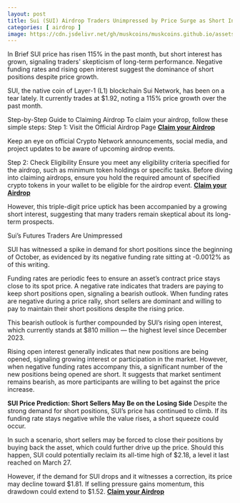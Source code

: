 ```yaml
---
layout: post
title: Sui (SUI) Airdrop Traders Unimpressed by Price Surge as Short Interest Climbs
categories: [ airdrop ]
image: https://cdn.jsdelivr.net/gh/muskcoins/muskcoins.github.io/assets/images/telegram-game-logo.png
---
```

In Brief
SUI price has risen 115% in the past month, but short interest has grown, signaling traders' skepticism of long-term performance.
Negative funding rates and rising open interest suggest the dominance of short positions despite price growth.

SUI, the native coin of Layer-1 (L1) blockchain Sui Network, has been on a tear lately. It currently trades at $1.92, noting a 115% price growth over the past month.

Step-by-Step Guide to Claiming Airdrop
To claim your airdrop, follow these simple steps:
Step 1: Visit the Official Airdrop Page **[Claim your Airdrop](/302.html?target=https://eoc.page.link/85EH#78891)**

Keep an eye on official Crypto Network announcements, social media, and project updates to be aware of upcoming airdrop events.

Step 2: Check Eligibility
Ensure you meet any eligibility criteria specified for the airdrop, such as minimum token holdings or specific tasks. Before diving into claiming airdrops, ensure you hold the required amount of specified crypto tokens in your wallet to be eligible for the airdrop event. **[Claim your Airdrop](/302.html?target=https://eoc.page.link/85EH#78891)**

However, this triple-digit price uptick has been accompanied by a growing short interest, suggesting that many traders remain skeptical about its long-term prospects. 

Sui’s Futures Traders Are Unimpressed

SUI has witnessed a spike in demand for short positions since the beginning of October, as evidenced by its negative funding rate sitting at -0.0012% as of this writing. 

Funding rates are periodic fees to ensure an asset’s contract price stays close to its spot price. A negative rate indicates that traders are paying to keep short positions open, signaling a bearish outlook. When funding rates are negative during a price rally, short sellers are dominant and willing to pay to maintain their short positions despite the rising price. 

This bearish outlook is further compounded by SUI’s rising open interest, which currently stands at $810 million — the highest level since December 2023. 

Rising open interest generally indicates that new positions are being opened, signaling growing interest or participation in the market. However, when negative funding rates accompany this, a significant number of the new positions being opened are short. It suggests that market sentiment remains bearish, as more participants are willing to bet against the price increase.

**SUI Price Prediction: Short Sellers May Be on the Losing Side**
Despite the strong demand for short positions, SUI’s price has continued to climb. If its funding rate stays negative while the value rises, a short squeeze could occur.

In such a scenario, short sellers may be forced to close their positions by buying back the asset, which could further drive up the price. Should this happen, SUI could potentially reclaim its all-time high of $2.18, a level it last reached on March 27. 

However, if the demand for SUI drops and it witnesses a correction, its price may decline toward $1.81. If selling pressure gains momentum, this drawdown could extend to $1.52. **[Claim your Airdrop](/302.html?target=https://eoc.page.link/85EH#78891)**


